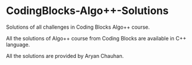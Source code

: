 # CodingBlocks-Algo++-Solutions

Solutions of all challenges in Coding Blocks Algo++ course.

All the solutions of Algo++ course from Coding Blocks are available in C++ language.

All the solutions are provided by Aryan Chauhan.
